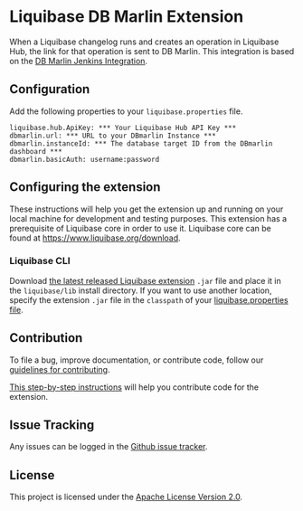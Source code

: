 # Liquibase DB Marlin Extension
When a Liquibase changelog runs and creates an operation in Liquibase Hub, the link for that operation is sent to DB Marlin. This integration is based on the [DB Marlin Jenkins Integration](https://docs.dbmarlin.com/docs/integrations/jenkins/).

## Configuration
Add the following properties to your `liquibase.properties` file.
```properties
liquibase.hub.ApiKey: *** Your Liquibase Hub API Key ***
dbmarlin.url: *** URL to your DBmarlin Instance ***
dbmarlin.instanceId: *** The database target ID from the DBmarlin dashboard ***
dbmarlin.basicAuth: username:password
```

## Configuring the extension

These instructions will help you get the extension up and running on your local machine for development and testing purposes. This extension has a prerequisite of Liquibase core in order to use it. Liquibase core can be found at https://www.liquibase.org/download.

### Liquibase CLI

Download [the latest released Liquibase extension](https://github.com/liquibase/liquibase-dbmarlin/releases) `.jar` file and place it in the `liquibase/lib` install directory. If you want to use another location, specify the extension `.jar` file in the `classpath` of your [liquibase.properties file](https://docs.liquibase.com/workflows/liquibase-community/creating-config-properties.html).

## Contribution

To file a bug, improve documentation, or contribute code, follow our [guidelines for contributing](https://www.liquibase.org/community).

[This step-by-step instructions](https://www.liquibase.org/community/contribute/code) will help you contribute code for the extension.

## Issue Tracking

Any issues can be logged in the [Github issue tracker](https://github.com/liquibase/liquibase-dbmarlin/issues).

## License

This project is licensed under the [Apache License Version 2.0](https://www.apache.org/licenses/LICENSE-2.0.html).
